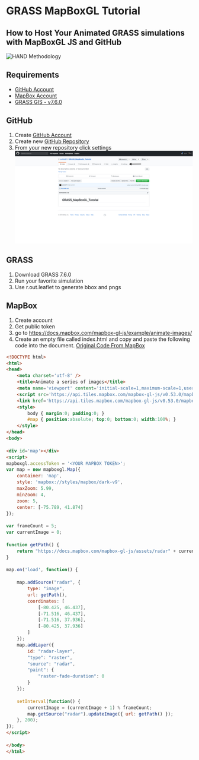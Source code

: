 # GRASS MapBoxGL Tutorial

## How to Host Your Animated GRASS simulations with MapBoxGL JS and GitHub

![HAND Methodology](./images/readmeBanner.gif)

## Requirements
* [GitHub Account](https://github.com/)
* [MapBox Account](https://www.mapbox.com/)
* [GRASS GIS - v7.6.0](https://grass.osgeo.org/download/)

## GitHub
1. Create [GitHub Account](https://github.com/) 
2. Create new [GitHub Repository](https://help.github.com/articles/creating-a-new-repository) 
3. From your new repository click settings
![GitHub Settings](./images/GitHubSettings.png)

## GRASS
1. Download GRASS 7.6.0
1. Run your favorite simulation
2. Use r.out.leaflet to generate bbox and pngs

## MapBox
1. Create account
2. Get public token
3. go to https://docs.mapbox.com/mapbox-gl-js/example/animate-images/
4. Create an empty file called index.html and copy and paste the following code into the document. [Original Code From MapBox](https://docs.mapbox.com/mapbox-gl-js/example/animate-images/)

```html
<!DOCTYPE html>
<html>
<head>
    <meta charset='utf-8' />
    <title>Animate a series of images</title>
    <meta name='viewport' content='initial-scale=1,maximum-scale=1,user-scalable=no' />
    <script src='https://api.tiles.mapbox.com/mapbox-gl-js/v0.53.0/mapbox-gl.js'></script>
    <link href='https://api.tiles.mapbox.com/mapbox-gl-js/v0.53.0/mapbox-gl.css' rel='stylesheet' />
    <style>
        body { margin:0; padding:0; }
        #map { position:absolute; top:0; bottom:0; width:100%; }
    </style>
</head>
<body>

<div id='map'></div>
<script>
mapboxgl.accessToken = '<YOUR MAPBOX TOKEN>';
var map = new mapboxgl.Map({
    container: 'map',
    style: 'mapbox://styles/mapbox/dark-v9',
    maxZoom: 5.99,
    minZoom: 4,
    zoom: 5,
    center: [-75.789, 41.874]
});

var frameCount = 5;
var currentImage = 0;

function getPath() {
    return "https://docs.mapbox.com/mapbox-gl-js/assets/radar" + currentImage + ".gif";
}

map.on('load', function() {

    map.addSource("radar", {
        type: "image",
        url: getPath(),
        coordinates: [
            [-80.425, 46.437],
            [-71.516, 46.437],
            [-71.516, 37.936],
            [-80.425, 37.936]
        ]
    });
    map.addLayer({
        id: "radar-layer",
        "type": "raster",
        "source": "radar",
        "paint": {
            "raster-fade-duration": 0
        }
    });

    setInterval(function() {
        currentImage = (currentImage + 1) % frameCount;
        map.getSource("radar").updateImage({ url: getPath() });
    }, 200);
});
</script>

</body>
</html>
```



